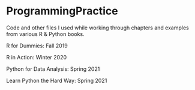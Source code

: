 # ProgrammingPractice
Code and other files I used while working through chapters and examples from various R & Python books.

R for Dummies: Fall 2019

R in Action: Winter 2020

Python for Data Analysis: Spring 2021

Learn Python the Hard Way: Spring 2021
